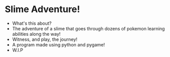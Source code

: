 # Slime Adventure!
* What's this about?
* The adventure of a slime that goes through dozens of pokemon learning abilities along the way!
* Witness, and play, the journey!
* A program made using python and pygame!
* W.I.P

